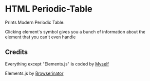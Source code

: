 # HTML Periodic-Table
Prints Modern Periodic Table.

Clicking element's symbol gives you a bunch of information about the element that you can't even handle 

## Credits 

Everything except "Elements.js" is coded by [Myself](https://github.com/Zerapium)

Elements.js by [Browserinator](https://github.com/Bowserinator)
